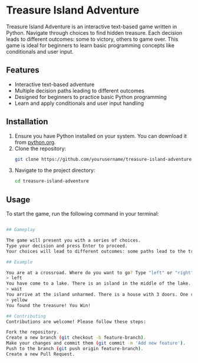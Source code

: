 # Treasure Island Adventure

Treasure Island Adventure is an interactive text-based game written in Python. 
Navigate through choices to find hidden treasure. Each decision leads to different outcomes: some to victory, 
others to game over. This game is ideal for beginners to learn basic programming concepts like conditionals and user input.

## Features

- Interactive text-based adventure
- Multiple decision paths leading to different outcomes
- Designed for beginners to practice basic Python programming
- Learn and apply conditionals and user input handling

## Installation

1. Ensure you have Python installed on your system. You can download it from [python.org](https://www.python.org/).
2. Clone the repository:
    ```bash
    git clone https://github.com/yourusername/treasure-island-adventure.git
    ```
3. Navigate to the project directory:
    ```bash
    cd treasure-island-adventure
    ```

## Usage

To start the game, run the following command in your terminal:
```bash python main.py

## Gameplay

The game will present you with a series of choices.
Type your decision and press Enter to proceed.
Your choices will lead to different outcomes: some paths lead to the treasure, others to game over.

## Example

You are at a crossroad. Where do you want to go? Type "left" or "right"
> left
You have come to a lake. There is an island in the middle of the lake. Type "wait" to wait for a boat or "swim" to swim across.
> wait
You arrive at the island unharmed. There is a house with 3 doors. One red, one yellow, and one blue. Which color do you choose?
> yellow
You found the treasure! You Win!

## Contributing
Contributions are welcome! Please follow these steps:

Fork the repository.
Create a new branch (git checkout -b feature-branch).
Make your changes and commit them (git commit -m 'Add new feature').
Push to the branch (git push origin feature-branch).
Create a new Pull Request.



